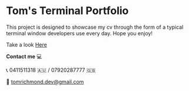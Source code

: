 # Tom's Terminal Portfolio

This project is designed to showcase my cv through the form of a typical terminal window developers use every day. Hope you enjoy!

Take a look [Here](https://tomrichmond.dev)

**Contact me** 💻

📞   0411511318 🇦🇺  /  07920287777 🇬🇧

📩   tomrichmond.dev@gmail.com
